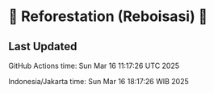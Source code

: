 
# 🌳 Reforestation (Reboisasi) 🌲

## Last Updated

GitHub Actions time: Sun Mar 16 11:17:26 UTC 2025

Indonesia/Jakarta time: Sun Mar 16 18:17:26 WIB 2025
